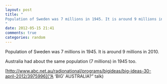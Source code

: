 ```yaml
---
layout: post
title: "
Population of Sweden was 7 millions in 1945. It is around 9 millions in 2010.
"
date: 2012-05-15 21:41
comments: true
categories: random
---
```


Population of Sweden was 7 millions in 1945. It is around 9 millions in 2010.


Australia had about the same population (7 millions) in 1945 too.

[http://www.abc.net.au/radionational/programs/bigideas/big-ideas-30-april-2012/3975996](“A ‘BIG’ AUSTRALIA?” talk)

